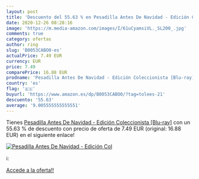 ```yaml
---
layout: post
title: 'Descuento del 55.63 % en Pesadilla Antes De Navidad - Edición Col'
date: 2020-12-26 08:28:16
image: 'https://m.media-amazon.com/images/I/61uCyamsiVL._SL200_.jpg'
comments: true
category: ofertas
author: ring
slug: 'B0053CABO0-es'
actualPrice: 7.49 EUR
currency: EUR
price: 7.49
comparePrice: 16.88 EUR
prodname: 'Pesadilla Antes De Navidad - Edición Coleccionista [Blu-ray]'
country: 'es'
flag: '🇪🇸'
buyurl: 'https://www.amazon.es/dp/B0053CABO0/?tag=tolees-21'
descuento: '55.63'
average: '9.005555555555551'
---
```


Tienes [Pesadilla Antes De Navidad - Edición Coleccionista [Blu-ray]](https://www.amazon.es/dp/B0053CABO0/?tag=tolees-21) con un 55.63 % de descuento con precio de oferta de 7.49 EUR (original: 16.88 EUR) en el siguiente enlace!

[![Pesadilla Antes De Navidad - Edición Col](https://m.media-amazon.com/images/I/61uCyamsiVL._SL200_.jpg)](https://www.amazon.es/dp/B0053CABO0/?tag=tolees-21)

ℹ️:


[Accede a la oferta!!](https://www.amazon.es/dp/B0053CABO0/?tag=tolees-21)
